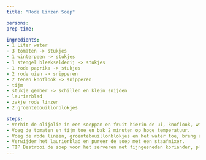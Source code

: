```yaml
---
title: "Rode Linzen Soep"

persons: 
prep-time: 

ingredients:
- 1 Liter water
- 3 tomaten -> stukjes
- 1 winterpeen -> stukjes
- 1 stengel bleekselderij -> stukjes
- 1 rode paprika -> stukjes
- 2 rode uien -> snipperen
- 2 tenen knoflook -> snipperen
- tijm
- stukje gember -> schillen en klein snijden
- laurierblad
- zakje rode linzen
- 2 groentebouillonblokjes

steps:
- Verhit de olijolie in een soeppan en fruit hierin de ui, knoflook, winterpeen, bleekselderij, paprika, gember en laurier 3 minuten op hoge temperatur.
- Voeg de tomaten en tijm toe en bak 2 minuten op hoge temperatuur.
- Voeg de rode linzen, groentebouillonblokjes en het water toe, breng aan de kook en laat de soep afgedekt 15 minuten zachtjes koken.
- Verwijder het laurierblad en pureer de soep met een staafmixer.
- TIP Bestrooi de soep voor het serveren met fijngesneden koriander, platte peterselie en/of croutons.
---
```


